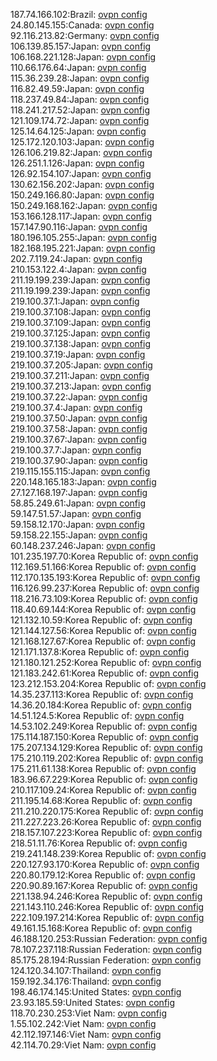 187.74.166.102:Brazil: [ovpn config](vpn/187_74_166_102.ovpn)  
24.80.145.155:Canada: [ovpn config](vpn/24_80_145_155.ovpn)  
92.116.213.82:Germany: [ovpn config](vpn/92_116_213_82.ovpn)  
106.139.85.157:Japan: [ovpn config](vpn/106_139_85_157.ovpn)  
106.168.221.128:Japan: [ovpn config](vpn/106_168_221_128.ovpn)  
110.66.176.64:Japan: [ovpn config](vpn/110_66_176_64.ovpn)  
115.36.239.28:Japan: [ovpn config](vpn/115_36_239_28.ovpn)  
116.82.49.59:Japan: [ovpn config](vpn/116_82_49_59.ovpn)  
118.237.49.84:Japan: [ovpn config](vpn/118_237_49_84.ovpn)  
118.241.217.52:Japan: [ovpn config](vpn/118_241_217_52.ovpn)  
121.109.174.72:Japan: [ovpn config](vpn/121_109_174_72.ovpn)  
125.14.64.125:Japan: [ovpn config](vpn/125_14_64_125.ovpn)  
125.172.120.103:Japan: [ovpn config](vpn/125_172_120_103.ovpn)  
126.106.219.82:Japan: [ovpn config](vpn/126_106_219_82.ovpn)  
126.251.1.126:Japan: [ovpn config](vpn/126_251_1_126.ovpn)  
126.92.154.107:Japan: [ovpn config](vpn/126_92_154_107.ovpn)  
130.62.156.202:Japan: [ovpn config](vpn/130_62_156_202.ovpn)  
150.249.166.80:Japan: [ovpn config](vpn/150_249_166_80.ovpn)  
150.249.168.162:Japan: [ovpn config](vpn/150_249_168_162.ovpn)  
153.166.128.117:Japan: [ovpn config](vpn/153_166_128_117.ovpn)  
157.147.90.116:Japan: [ovpn config](vpn/157_147_90_116.ovpn)  
180.196.105.255:Japan: [ovpn config](vpn/180_196_105_255.ovpn)  
182.168.195.221:Japan: [ovpn config](vpn/182_168_195_221.ovpn)  
202.7.119.24:Japan: [ovpn config](vpn/202_7_119_24.ovpn)  
210.153.122.4:Japan: [ovpn config](vpn/210_153_122_4.ovpn)  
211.19.199.239:Japan: [ovpn config](vpn/211_19_199_239.ovpn)  
211.19.199.239:Japan: [ovpn config](vpn/211_19_199_239.ovpn)  
219.100.37.1:Japan: [ovpn config](vpn/219_100_37_1.ovpn)  
219.100.37.108:Japan: [ovpn config](vpn/219_100_37_108.ovpn)  
219.100.37.109:Japan: [ovpn config](vpn/219_100_37_109.ovpn)  
219.100.37.125:Japan: [ovpn config](vpn/219_100_37_125.ovpn)  
219.100.37.138:Japan: [ovpn config](vpn/219_100_37_138.ovpn)  
219.100.37.19:Japan: [ovpn config](vpn/219_100_37_19.ovpn)  
219.100.37.205:Japan: [ovpn config](vpn/219_100_37_205.ovpn)  
219.100.37.211:Japan: [ovpn config](vpn/219_100_37_211.ovpn)  
219.100.37.213:Japan: [ovpn config](vpn/219_100_37_213.ovpn)  
219.100.37.22:Japan: [ovpn config](vpn/219_100_37_22.ovpn)  
219.100.37.4:Japan: [ovpn config](vpn/219_100_37_4.ovpn)  
219.100.37.50:Japan: [ovpn config](vpn/219_100_37_50.ovpn)  
219.100.37.58:Japan: [ovpn config](vpn/219_100_37_58.ovpn)  
219.100.37.67:Japan: [ovpn config](vpn/219_100_37_67.ovpn)  
219.100.37.7:Japan: [ovpn config](vpn/219_100_37_7.ovpn)  
219.100.37.90:Japan: [ovpn config](vpn/219_100_37_90.ovpn)  
219.115.155.115:Japan: [ovpn config](vpn/219_115_155_115.ovpn)  
220.148.165.183:Japan: [ovpn config](vpn/220_148_165_183.ovpn)  
27.127.168.197:Japan: [ovpn config](vpn/27_127_168_197.ovpn)  
58.85.249.61:Japan: [ovpn config](vpn/58_85_249_61.ovpn)  
59.147.51.57:Japan: [ovpn config](vpn/59_147_51_57.ovpn)  
59.158.12.170:Japan: [ovpn config](vpn/59_158_12_170.ovpn)  
59.158.22.155:Japan: [ovpn config](vpn/59_158_22_155.ovpn)  
60.148.237.246:Japan: [ovpn config](vpn/60_148_237_246.ovpn)  
101.235.197.70:Korea Republic of: [ovpn config](vpn/101_235_197_70.ovpn)  
112.169.51.166:Korea Republic of: [ovpn config](vpn/112_169_51_166.ovpn)  
112.170.135.193:Korea Republic of: [ovpn config](vpn/112_170_135_193.ovpn)  
116.126.99.237:Korea Republic of: [ovpn config](vpn/116_126_99_237.ovpn)  
118.216.73.109:Korea Republic of: [ovpn config](vpn/118_216_73_109.ovpn)  
118.40.69.144:Korea Republic of: [ovpn config](vpn/118_40_69_144.ovpn)  
121.132.10.59:Korea Republic of: [ovpn config](vpn/121_132_10_59.ovpn)  
121.144.127.56:Korea Republic of: [ovpn config](vpn/121_144_127_56.ovpn)  
121.168.127.67:Korea Republic of: [ovpn config](vpn/121_168_127_67.ovpn)  
121.171.137.8:Korea Republic of: [ovpn config](vpn/121_171_137_8.ovpn)  
121.180.121.252:Korea Republic of: [ovpn config](vpn/121_180_121_252.ovpn)  
121.183.242.61:Korea Republic of: [ovpn config](vpn/121_183_242_61.ovpn)  
123.212.153.204:Korea Republic of: [ovpn config](vpn/123_212_153_204.ovpn)  
14.35.237.113:Korea Republic of: [ovpn config](vpn/14_35_237_113.ovpn)  
14.36.20.184:Korea Republic of: [ovpn config](vpn/14_36_20_184.ovpn)  
14.51.124.5:Korea Republic of: [ovpn config](vpn/14_51_124_5.ovpn)  
14.53.102.249:Korea Republic of: [ovpn config](vpn/14_53_102_249.ovpn)  
175.114.187.150:Korea Republic of: [ovpn config](vpn/175_114_187_150.ovpn)  
175.207.134.129:Korea Republic of: [ovpn config](vpn/175_207_134_129.ovpn)  
175.210.119.202:Korea Republic of: [ovpn config](vpn/175_210_119_202.ovpn)  
175.211.61.138:Korea Republic of: [ovpn config](vpn/175_211_61_138.ovpn)  
183.96.67.229:Korea Republic of: [ovpn config](vpn/183_96_67_229.ovpn)  
210.117.109.24:Korea Republic of: [ovpn config](vpn/210_117_109_24.ovpn)  
211.195.14.68:Korea Republic of: [ovpn config](vpn/211_195_14_68.ovpn)  
211.210.220.175:Korea Republic of: [ovpn config](vpn/211_210_220_175.ovpn)  
211.227.223.26:Korea Republic of: [ovpn config](vpn/211_227_223_26.ovpn)  
218.157.107.223:Korea Republic of: [ovpn config](vpn/218_157_107_223.ovpn)  
218.51.11.76:Korea Republic of: [ovpn config](vpn/218_51_11_76.ovpn)  
219.241.148.239:Korea Republic of: [ovpn config](vpn/219_241_148_239.ovpn)  
220.127.93.170:Korea Republic of: [ovpn config](vpn/220_127_93_170.ovpn)  
220.80.179.12:Korea Republic of: [ovpn config](vpn/220_80_179_12.ovpn)  
220.90.89.167:Korea Republic of: [ovpn config](vpn/220_90_89_167.ovpn)  
221.138.94.246:Korea Republic of: [ovpn config](vpn/221_138_94_246.ovpn)  
221.143.110.246:Korea Republic of: [ovpn config](vpn/221_143_110_246.ovpn)  
222.109.197.214:Korea Republic of: [ovpn config](vpn/222_109_197_214.ovpn)  
49.161.15.168:Korea Republic of: [ovpn config](vpn/49_161_15_168.ovpn)  
46.188.120.253:Russian Federation: [ovpn config](vpn/46_188_120_253.ovpn)  
78.107.237.118:Russian Federation: [ovpn config](vpn/78_107_237_118.ovpn)  
85.175.28.194:Russian Federation: [ovpn config](vpn/85_175_28_194.ovpn)  
124.120.34.107:Thailand: [ovpn config](vpn/124_120_34_107.ovpn)  
159.192.34.176:Thailand: [ovpn config](vpn/159_192_34_176.ovpn)  
198.46.174.145:United States: [ovpn config](vpn/198_46_174_145.ovpn)  
23.93.185.59:United States: [ovpn config](vpn/23_93_185_59.ovpn)  
118.70.230.253:Viet Nam: [ovpn config](vpn/118_70_230_253.ovpn)  
1.55.102.242:Viet Nam: [ovpn config](vpn/1_55_102_242.ovpn)  
42.112.197.146:Viet Nam: [ovpn config](vpn/42_112_197_146.ovpn)  
42.114.70.29:Viet Nam: [ovpn config](vpn/42_114_70_29.ovpn)  
